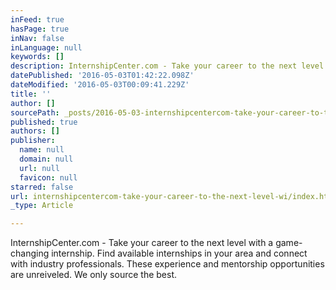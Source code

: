 ```yaml
---
inFeed: true
hasPage: true
inNav: false
inLanguage: null
keywords: []
description: InternshipCenter.com - Take your career to the next level with a game-changing internship. Find available internships in your area and connect with industry professionals. These experience and mentorship opportunities are unreiveled. We only source the best.
datePublished: '2016-05-03T01:42:22.098Z'
dateModified: '2016-05-03T00:09:41.229Z'
title: ''
author: []
sourcePath: _posts/2016-05-03-internshipcentercom-take-your-career-to-the-next-level-wi.md
published: true
authors: []
publisher:
  name: null
  domain: null
  url: null
  favicon: null
starred: false
url: internshipcentercom-take-your-career-to-the-next-level-wi/index.html
_type: Article

---
```

InternshipCenter.com - Take your career to the next level with a game-changing internship. Find available internships in your area and connect with industry professionals. These experience and mentorship opportunities are unreiveled. We only source the best.
